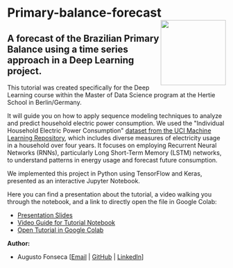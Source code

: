 # Primary-balance-forecast <img src="https://upload.wikimedia.org/wikipedia/commons/thumb/2/23/Hertie_School_of_Governance_logo.svg/1200px-Hertie_School_of_Governance_logo.svg.png" width="150px" align="right" />
## A forecast of the Brazilian Primary Balance using a time series approach in a Deep Learning project.


This tutorial was created specifically for the Deep Learning course within the Master of Data Science program at the Hertie School in Berlin/Germany.

It will guide you on how to apply sequence modeling techniques to analyze and predict household electric power consumption. We used the "Individual Household Electric Power Consumption" [dataset from the UCI Machine Learning Repository](https://archive.ics.uci.edu/dataset/235/individual+household+electric+power+consumption), which includes diverse measures of electricity usage in a household over four years. It focuses on employing Recurrent Neural Networks (RNNs), particularly Long Short-Term Memory (LSTM) networks, to understand patterns in energy usage and forecast future consumption. 

We implemented this project in Python using TensorFlow and Keras, presented as an interactive Jupyter Notebook.

Here you can find a presentation about the tutorial, a video walking you through the notebook, and a link to directly open the file in Google Colab:

* [Presentation Slides](https://github.com/augustofonseca25/LSTM-time-series-tutorial/blob/main/presentation/LSTM%20-%20Tutorial.pdf)
* [Video Guide for Tutorial Notebook](https://drive.google.com/drive/folders/1nJDI_HRgL6rGRGpG3AUSxzsj_Ar-Y7NA?usp=sharing)
* [Open Tutorial in Google Colab](https://githubtocolab.com/augustofonseca25/LSTM-time-series-tutorial/blob/main/Final_Forecast_Tutorial.ipynb)

**Author:**

*   Augusto Fonseca [[Email](mailto:a.fonseca@students.hertie-school.org) | [GitHub](https://github.com/augustofonseca25) | [LinkedIn](https://www.linkedin.com/in/augustofonseca-brazil)]
